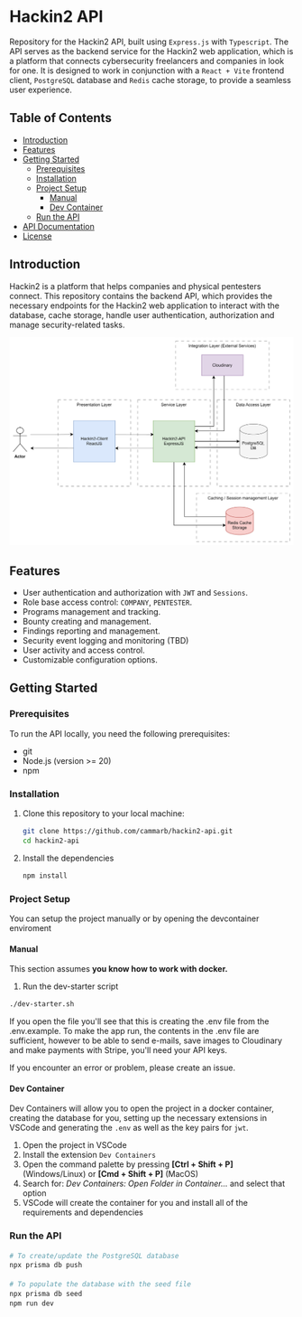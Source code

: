 # Hackin2 API

Repository for the Hackin2 API, built using `Express.js` with `Typescript`. The API serves as the backend service for the Hackin2 web application, which is a platform that connects cybersecurity freelancers and companies in look for one. It is designed to work in conjunction with a `React + Vite` frontend client, `PostgreSQL` database and `Redis` cache storage, to provide a seamless user experience.

## Table of Contents

- [Introduction](#introduction)
- [Features](#features)
- [Getting Started](#getting-started)
  - [Prerequisites](#prerequisites)
  - [Installation](#installation)
  - [Project Setup](#project-setup)
    - [Manual](#manual)
    - [Dev Container](#dev-container)
  - [Run the API](#run-the-api)
- [API Documentation](#api-documentation)
- [License](#license)

## Introduction

Hackin2 is a platform that helps companies and physical pentesters connect.
This repository contains the backend API, which provides the necessary endpoints for the Hackin2 web application to interact with the database, cache storage, handle user authentication, authorization and manage security-related tasks.

![diagram](docs/current-infrastructure.drawio.svg)

## Features

- User authentication and authorization with `JWT` and `Sessions`.
- Role base access control: `COMPANY`, `PENTESTER`.
- Programs management and tracking.
- Bounty creating and management.
- Findings reporting and management.
- Security event logging and monitoring (TBD)
- User activity and access control.
- Customizable configuration options.

## Getting Started

### Prerequisites

To run the API locally, you need the following prerequisites:

- git
- Node.js (version >= 20)
- npm

### Installation

1. Clone this repository to your local machine:

   ```bash
   git clone https://github.com/cammarb/hackin2-api.git
   cd hackin2-api
   ```

2. Install the dependencies

   ```bash
   npm install
   ```

### Project Setup

You can setup the project manually or by opening the devcontainer enviroment

#### Manual

This section assumes **you know how to work with docker.**

1. Run the dev-starter script

```bash
./dev-starter.sh
```

If you open the file you'll see that this is creating the .env file from the .env.example. 
To make the app run, the contents in the .env file are sufficient, however to be able to send e-mails,
save images to Cloudinary and make payments with Stripe, you'll need your API keys.

If you encounter an error or problem, please create an issue.

#### Dev Container

Dev Containers will allow you to open the project in a docker container, creating the database for you, setting up the necessary extensions in VSCode and generating the `.env` as well as the key pairs for `jwt`.

1. Open the project in VSCode
2. Install the extension `Dev Containers`
3. Open the command palette by pressing **[Ctrl + Shift + P]** (Windows/Linux) or **[Cmd + Shift + P]** (MacOS)
4. Search for: _Dev Containers: Open Folder in Container..._ and select that option
5. VSCode will create the container for you and install all of the requirements and dependencies

### Run the API

```bash
# To create/update the PostgreSQL database
npx prisma db push

# To populate the database with the seed file
npx prisma db seed
npm run dev
```
